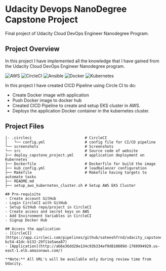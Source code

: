 # Udacity Devops NanoDegree Capstone Project

Final project of Udacity Cloud DevOps Engineer Nanodegree Program.

## Project Overview
In this project I have implemented all the knowledge that I have gained from the Udacity Cloud DevOps Engineer Nanodegree program. 

![AWS](https://img.shields.io/badge/AWS-%23FF9900.svg?style=for-the-badge&logo=amazon-aws&logoColor=white)
![CircleCI](https://img.shields.io/badge/CIRCLECI-%23161616.svg?style=for-the-badge&logo=circleci&logoColor=white)
![Ansible](https://img.shields.io/badge/ansible-%231A1918.svg?style=for-the-badge&logo=ansible&logoColor=white)
![Docker](https://img.shields.io/badge/docker-%230db7ed.svg?style=for-the-badge&logo=docker&logoColor=white)
![Kubernetes](https://img.shields.io/badge/kubernetes-%23326ce5.svg?style=for-the-badge&logo=kubernetes&logoColor=white)

In this project I have created CICD Pipeline using Circle CI to do:
- Create Docker image with application
- Push Docker image to docker hub
- Created CICD Pipeline to create and setup EKS cluster in AWS. 
- Deploys the application Docker container in the  kubernetes cluster.


## Project Files
```
|- .circleci                        # CircleCI
│   └── config.yml                  # config file for CI/CD pipeline 
└── screenshots                     # Screenshots 
└── src                             # Source code of website
├── deploy_capstone_project.yml     # application deployment on Kubernetes
├── Dockerfile                      # Dockerfile for build the image
├── kub_config.yml                  # loadbalancer configuration
├── Makefile                        # Makefile having targets to automate tasks
├── README.md
├── setup_aws_kubernetes_cluster.sh # Setup AWS EKS Cluster

## Pre-requisite
- Create account GitHub
- Login CircleCI with GitHub
- Setup GitHub repo/project in CircleCI
- Create access and secret keys on AWS
- Add Environment Variables in CircleCI
- Signup Docker Hub

## Access the application
- [CircleCI](https://app.circleci.com/pipelines/github/sateeshfrnd/udacity_capstone_project5/13/workflows/7261c266-bc54-41dc-b132-29f11e5aea87)
- [Application](http://ab6e36dd28e134c93b334ef9d810809d-1769994929.us-east-1.elb.amazonaws.com/)

**Note:** All URL's will be available only during review time from Udacity.
